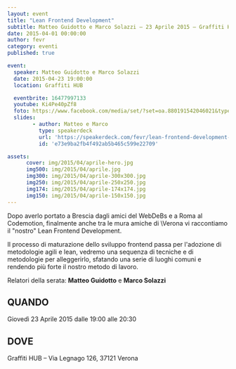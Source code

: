 ```yaml
---
layout: event
title: "Lean Frontend Development"
subtitle: Matteo Guidotto e Marco Solazzi – 23 Aprile 2015 – Graffiti HUB
date: 2015-04-01 00:00:00
author: fevr
category: eventi
published: true

event:
  speaker: Matteo Guidotto e Marco Solazzi
  date: 2015-04-23 19:00:00
  location: Graffiti HUB

  eventbrite: 16477997133
  youtube: Ki4Pe40pZf8
  foto: https://www.facebook.com/media/set/?set=oa.880191542046021&type=1
  slides:
        - author: Matteo e Marco
          type: speakerdeck
          url: 'https://speakerdeck.com/fevr/lean-frontend-development-1'
          id: 'e73e9ba2fb4f492ab5b465c599e22709'

assets:
      cover: img/2015/04/aprile-hero.jpg
      img500: img/2015/04/aprile.jpg
      img300: img/2015/04/aprile-300x300.jpg
      img250: img/2015/04/aprile-250x250.jpg
      img174: img/2015/04/aprile-174x174.jpg
      img150: img/2015/04/aprile-150x150.jpg
---
```


Dopo averlo portato a Brescia dagli amici del WebDeBs e a Roma al Codemotion, finalmente anche tra le mura amiche di
\Verona vi raccontiamo il "nostro" Lean Frontend Development.

Il processo di maturazione dello sviluppo frontend passa per l'adozione di metodologie agili e lean,
vedremo una sequenza di tecniche e di metodologie per alleggerirlo, sfatando una serie di luoghi comuni
e rendendo più forte il nostro metodo di lavoro.

Relatori della serata: **Matteo Guidotto** e **Marco Solazzi**

## QUANDO
Giovedì 23 Aprile 2015 dalle 19:00 alle 20:30

## DOVE
Graffiti HUB – Via Legnago 126, 37121 Verona